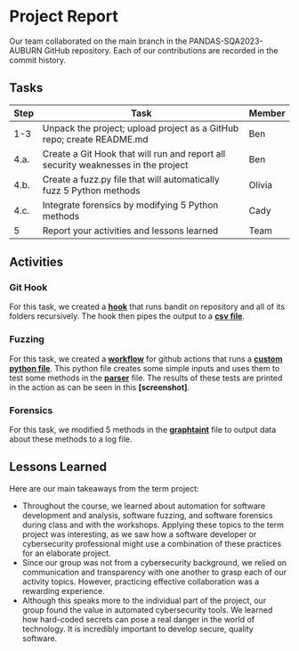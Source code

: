 # Project Report

Our team collaborated on the main branch in the PANDAS-SQA2023-AUBURN GitHub repository. Each of our contributions are recorded in the commit history.

## Tasks

Step | Task                                                                              | Member
---- | --------------------------------------------------------------------------------- | ------
1-3  | Unpack the project; upload project as a GitHub repo; create README.md             | Ben
4.a. | Create a Git Hook that will run and report all security weaknesses in the project | Ben
4.b. | Create a fuzz.py file that will automatically fuzz 5 Python methods               | Olivia
4.c. | Integrate forensics by modifying 5 Python methods                                 | Cady
5    | Report your activities and lessons learned                                        | Team

## Activities

### Git Hook

For this task, we created a **[hook](hooks/pre-commit)** that runs bandit on repository and all of its folders recursively. The hook then pipes the output to a **[csv file](bandit_results.csv)**.<br>

### Fuzzing

For this task, we created a **[workflow](.github/workflows/software-fuzzing.yaml)** for github actions that runs a **[custom python file](KubeSec-master/fuzz.py)**. This python file creates some simple inputs and uses them to test some methods in the **[parser](KubeSec-master/parser.py)** file. The results of these tests are printed in the action as can be seen in this **[screenshot]**.<br>

### Forensics

For this task, we modified 5 methods in the **[graphtaint](KubeSec-master/graphtaint.py)** file to output data about these methods to a log file.

## Lessons Learned

Here are our main takeaways from the term project:

- Throughout the course, we learned about automation for software development and analysis, software fuzzing, and software forensics during class and with the workshops. Applying these topics to the term project was interesting, as we saw how a software developer or cybersecurity professional might use a combination of these practices for an elaborate project.
- Since our group was not from a cybersecurity background, we relied on communication and transparency with one another to grasp each of our activity topics. However, practicing effective collaboration was a rewarding experience.
- Although this speaks more to the individual part of the project, our group found the value in automated cybersecurity tools. We learned how hard-coded secrets can pose a real danger in the world of technology. It is incredibly important to develop secure, quality software.
